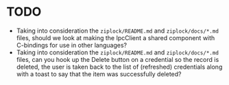 # TODO

- Taking into consideration the `ziplock/README.md` and `ziplock/docs/*.md` files, should we look at making the IpcClient a shared component with C-bindings for use in other languages?
- Taking into consideration the `ziplock/README.md` and `ziplock/docs/*.md` files, can you hook up the Delete button on a credential so the record is deleted, the user is taken back to the list of (refreshed) credentials along with a toast to say that the item was successfully deleted?
